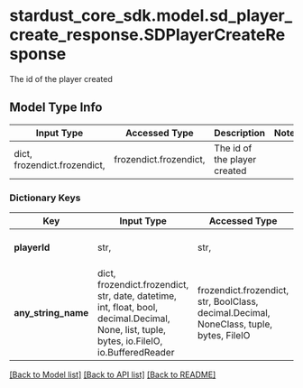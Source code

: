 # stardust_core_sdk.model.sd_player_create_response.SDPlayerCreateResponse

The id of the player created

## Model Type Info
Input Type | Accessed Type | Description | Notes
------------ | ------------- | ------------- | -------------
dict, frozendict.frozendict,  | frozendict.frozendict,  | The id of the player created | 

### Dictionary Keys
Key | Input Type | Accessed Type | Description | Notes
------------ | ------------- | ------------- | ------------- | -------------
**playerId** | str,  | str,  | Player&#x27;s ID in UUID format | 
**any_string_name** | dict, frozendict.frozendict, str, date, datetime, int, float, bool, decimal.Decimal, None, list, tuple, bytes, io.FileIO, io.BufferedReader | frozendict.frozendict, str, BoolClass, decimal.Decimal, NoneClass, tuple, bytes, FileIO | any string name can be used but the value must be the correct type | [optional]

[[Back to Model list]](../../README.md#documentation-for-models) [[Back to API list]](../../README.md#documentation-for-api-endpoints) [[Back to README]](../../README.md)

